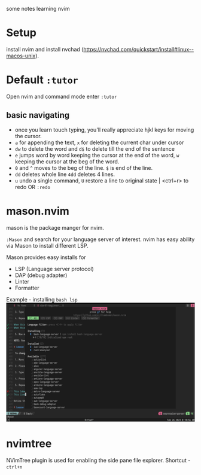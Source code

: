 some notes learning nvim

# Setup
install nvim and install nvchad (https://nvchad.com/quickstart/install#linux--macos-unix).

# Default `:tutor`
Open nvim and command mode enter `:tutor`

## basic navigating
- once you learn touch typing, you'll really appreciate hjkl keys for moving the cursor.
- `a` for appending the text, `x` for deleting the current char under cursor
- `dw` to delete the word and `d$` to delete till the end of the sentence
- `e` jumps word by word keeping the cursor at the end of the word, `w` keeping the cursor at the beg of the word.
- `0` and `^` moves to the beg of the line. `$` is end of the line.
- `dd` deletes whole line `4dd` deletes 4 lines.
- `u` undo a single command, `U` restore a line to original state | <ctrl+r> to redo OR `:redo`

# mason.nvim
mason is the package manger for nvim.

`:Mason` and search for your language server of interest.
	nvim has easy ability via Mason to install different LSP.

Mason provides easy installs for 
- LSP (Language server protocol)
- DAP (debug adapter)
- Linter
- Formatter

Example - installing `bash lsp` ![Pasted image 20230226105646.png](./Pasted%20image%2020230226105646.png)

# nvimtree
NVimTree plugin is used for enabling the side pane file explorer. Shortcut - `ctrl+n`

